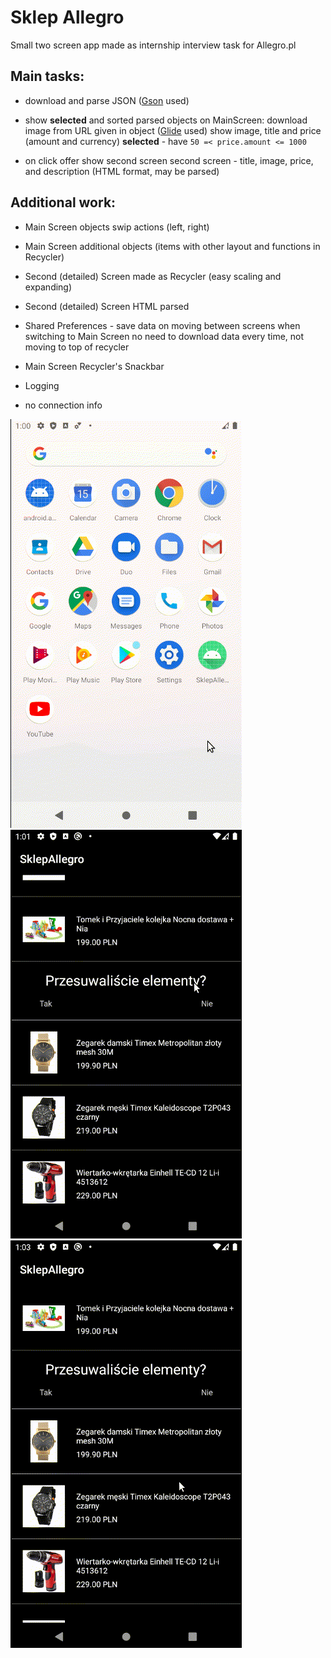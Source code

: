 # Sklep Allegro
Small two screen app made as internship interview task for Allegro.pl

## Main tasks:
- download and parse JSON ([Gson](https://github.com/google/gson "Gson") used)

- show **selected** and sorted parsed objects on MainScreen:
download image from URL given in object ([Glide](https://github.com/bumptech/glide/ "Glide") used)
show image, title and price (amount and currency)
**selected** -  have `50 =< price.amount <= 1000`

- on click offer show second screen
 second screen  -  title, image, price, and description (HTML format, may be parsed)
## Additional work:

- Main Screen objects swip actions  (left, right)

- Main Screen additional objects (items with other layout and functions in Recycler)

- Second (detailed) Screen made as Recycler (easy scaling and expanding)

- Second (detailed) Screen HTML parsed

- Shared Preferences - save data on moving between screens
 when switching to Main Screen no need to download data every time,  not moving to top of recycler

- Main Screen Recycler's Snackbar

- Logging

- no connection info

![noInternet.gif](media/noInternet.gif)
![swipe.gif](media/swipe.gif)
![switch.gif](media/switch.gif)
